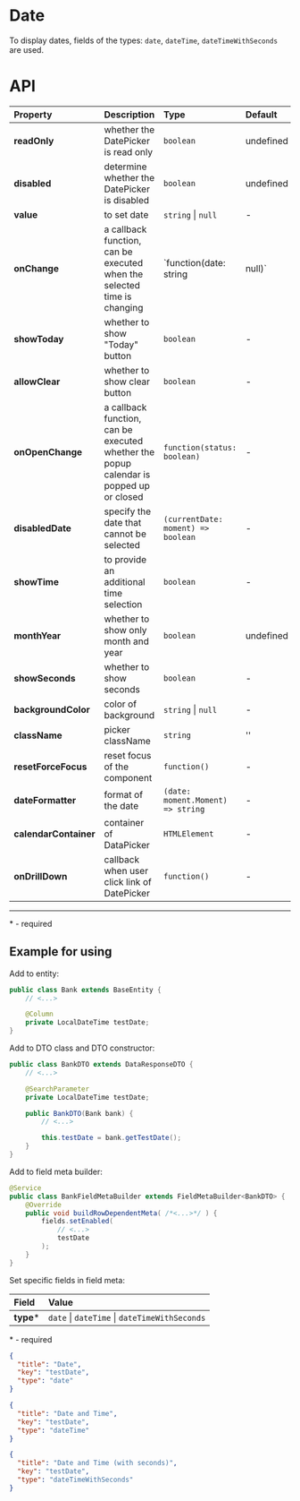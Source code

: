 # Date

To display dates, fields of the types: `date`, `dateTime`, `dateTimeWithSeconds` are used.

# API

| Property | Description  | Type | Default
|:---|:---|:---|:---|
| **readOnly** | whether the DatePicker is read only  | `boolean`  | undefined |
| **disabled** | determine whether the DatePicker is disabled | `boolean`  | undefined |
| **value** | to set date  | `string` \| `null`  | - |
| **onChange** | a callback function, can be executed when the selected time is changing | `function(date: string | null)`  | - |
| **showToday** | whether to show "Today" button  | `boolean`  | - |
| **allowClear** | whether to show clear button | `boolean`  | - |
| **onOpenChange** | a callback function, can be executed whether the popup calendar is popped up or closed | `function(status: boolean)`  | - |
| **disabledDate** | specify the date that cannot be selected | `(currentDate: moment) => boolean`  | - |
| **showTime** | to provide an additional time selection | `boolean`  | - |
| **monthYear** | whether to show only month and year | `boolean`  | undefined |
| **showSeconds** | whether to show seconds | `boolean`  | - |
| **backgroundColor** | color of background  | `string` \| `null`  | - |
| **className** | picker className | `string`  | '' |
| **resetForceFocus** | reset focus of the component | `function()`  | - |
| **dateFormatter** | format of the date | `(date: moment.Moment) => string`  | - |
| **calendarContainer** | container of DataPicker | `HTMLElement`  | - |
| **onDrillDown** | callback when user click link of DatePicker | `function()`  | - |

---
\* - required

## Example for using

Add to entity:
```java
public class Bank extends BaseEntity {
    // <...>

    @Column
    private LocalDateTime testDate;
}
```

Add to DTO class and DTO constructor:
```java
public class BankDTO extends DataResponseDTO {
    // <...>

    @SearchParameter
    private LocalDateTime testDate;

    public BankDTO(Bank bank) {
        // <...>

        this.testDate = bank.getTestDate();
    }
}
```

Add to field meta builder:

```java
@Service
public class BankFieldMetaBuilder extends FieldMetaBuilder<BankDTO> {
    @Override
    public void buildRowDependentMeta( /*<...>*/ ) {
        fields.setEnabled(
            // <...>
            testDate
        );
    }
}
```

Set specific fields in field meta:

| Field | Value |
|:---|:---|
| **type*** | `date` \| `dateTime` \| `dateTimeWithSeconds` |

\* - required

```json
{
  "title": "Date",
  "key": "testDate",
  "type": "date"
}
```
```json
{
  "title": "Date and Time",
  "key": "testDate",
  "type": "dateTime"
}
```
```json
{
  "title": "Date and Time (with seconds)",
  "key": "testDate",
  "type": "dateTimeWithSeconds"
}
```